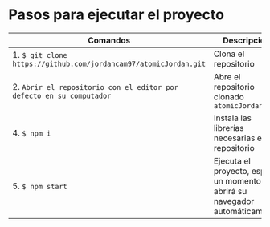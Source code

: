 # Pasos para ejecutar el proyecto
| Comandos | Descripción |
| ---- | ---- |
|1. `$ git clone https://github.com/jordancam97/atomicJordan.git`| Clona el repositorio |
|2. `Abrir el repositorio con el editor por defecto en su computador`| Abre el repositorio clonado `atomicJordan` |
|4. `$ npm i`| Instala las librerías necesarias en el repositorio |
|5. `$ npm start`| Ejecuta el proyecto, espera un momento y se abrirá su navegador automáticamente |
